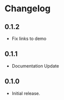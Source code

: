 # Changelog

## 0.1.2

- Fix links to demo

## 0.1.1

- Documentation Update

## 0.1.0

- Initial release.
